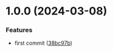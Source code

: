 # 1.0.0 (2024-03-08)


### Features

* first commit ([38bc97b](https://github.com/leap-ai/api-schemas/commit/38bc97b4ce0e9d5d3f89966b9142bb0592ddd833))
